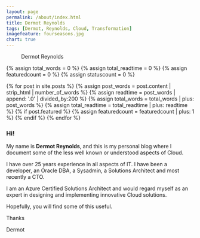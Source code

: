 ```yaml
---
layout: page
permalink: /about/index.html
title: Dermot Reynolds
tags: [Dermot, Reynolds, Cloud, Transformation]
imagefeature: fourseasons.jpg
chart: true
---
```

<figure>
  <!-- <img src="{{ site.url }}/images/DR.png" alt="Dermot Reynolds"> -->
  <div data-iframe-width="150" data-iframe-height="270" data-share-badge-id="90d49c21-335e-498f-9ac3-19208c1ae961"></div>
  <script type="text/javascript">
    (function() {
      var s = document.createElement('script');
      s.type = 'text/javascript';
      s.async = true;
      s.src = '//cdn.youracclaim.com/assets/utilities/embed.js';
      var o = document.getElementsByTagName('script')[0];
      o.parentNode.insertBefore(s, o);
      })();
  </script>

  <figcaption>Dermot Reynolds</figcaption>
</figure>

{% assign total_words = 0 %}
{% assign total_readtime = 0 %}
{% assign featuredcount = 0 %}
{% assign statuscount = 0 %}

{% for post in site.posts %}
    {% assign post_words = post.content | strip_html | number_of_words %}
    {% assign readtime = post_words | append: '.0' | divided_by:200 %}
    {% assign total_words = total_words | plus: post_words %}
    {% assign total_readtime = total_readtime | plus: readtime %}
    {% if post.featured %}
    {% assign featuredcount = featuredcount | plus: 1 %}
    {% endif %}
{% endfor %}

### Hi!

My name is **Dermot Reynolds**, and this is my personal blog where I document some of the less well known or understood aspects of Cloud.

I have over 25 years experience in all aspects of IT.  I have been a developer, an Oracle DBA, a Sysadmin, a Solutions Architect and most recently a CTO.

I am an Azure Certified Solutions Architect and would regard myself as an expert in designing and implementing innovative Cloud solutions.

Hopefully, you will find some of this useful.

Thanks

Dermot